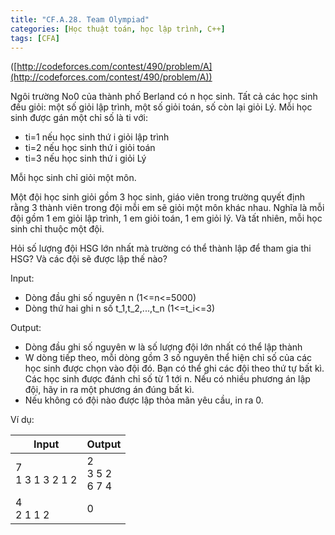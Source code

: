 ```yaml
---
title: "CF.A.28. Team Olympiad"
categories: [Học thuật toán, học lập trình, C++]
tags: [CFA]
---
```


([http://codeforces.com/contest/490/problem/A](http://codeforces.com/contest/490/problem/A))

Ngôi trường No0 của thành phố Berland có n học sinh. Tất cả các học sinh đều giỏi: một số giỏi lập trình, một số giỏi toán, số còn lại giỏi Lý. Mỗi học sinh được gán một chỉ số là ti với:

- ti=1 nếu học sinh thứ i giỏi lập trình
- ti=2 nếu học sinh thứ i giỏi toán
- ti=3 nếu học sinh thứ i giỏi Lý

Mỗi học sinh chỉ giỏi một môn.

Một đội học sinh giỏi gồm 3 học sinh, giáo viên trong trường quyết định rằng 3 thành viên trong đội mỗi em sẽ giỏi một môn khác nhau. Nghĩa là mỗi đội gồm 1 em giỏi lập trình, 1 em giỏi toán, 1 em giỏi lý. Và tất nhiên, mỗi học sinh chỉ thuộc một đội.

Hỏi số lượng đội HSG lớn nhất mà trường có thể thành lập để tham gia thi HSG? Và các đội sẽ được lập thế nào?

Input:

- Dòng đầu ghi số nguyên n  (1<=n<=5000)
- Dòng thứ hai ghi n số t_1,t_2,...,t_n (1<=t_i<=3)

Output:

- Dòng đầu ghi số nguyên w là số lượng đội lớn nhất có thể lập thành
- W dòng tiếp theo, mỗi dòng gồm 3 số nguyên thể hiện chỉ số của các học sinh được chọn vào đội đó. Bạn có thể ghi các đội theo thứ tự bất kì. Các học sinh được đánh chỉ số từ 1 tới n. Nếu có nhiều phương án lập đội, hãy in ra một phương án đúng bất kì.
- Nếu không có đội nào được lập thỏa mãn yêu cầu, in ra 0.

Ví dụ:

| **Input** | **Output** |
| --- | --- |
| 7<br>1 3 1 3 2 1 2 | 2<br>3 5 2<br>6 7 4 |
| 4<br>2 1 1 2 | 0 |
